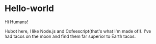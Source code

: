 # Hello-world

Hi Humans!

Hubot here, I like Node.js and Cofeescript(that's what I'm made of!).
I've had tacos on the moon and find them far superior to Earth tacos.

